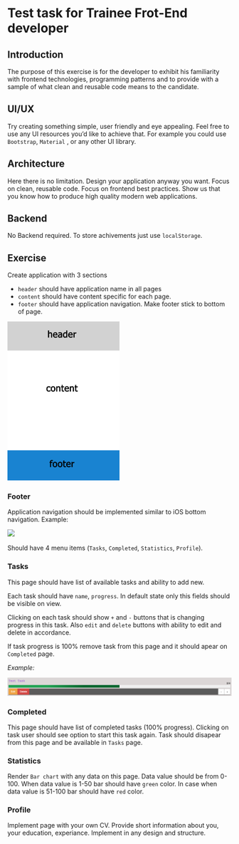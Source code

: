 # Test task for Trainee Frot-End developer

## Introduction
The purpose of this exercise is for the developer to exhibit his familiarity with frontend technologies, programming patterns and to provide with a sample of what clean and reusable code means to the candidate.

## UI/UX
Try creating something simple, user friendly and eye appealing. Feel free to use any UI resources you’d like to achieve that. For example you could use `Bootstrap`, `Material` , or any other UI library.

## Architecture
Here there is no limitation. Design your application anyway you want. Focus on clean, reusable code. Focus on frontend best practices. Show us that you know how to produce high quality modern web applications.

## Backend
No Backend required. To store achivements just use `localStorage`.

## Exercise

Create application with 3 sections

- `header` should have application name in all pages
- `content` should have content specific for each page.
- `footer` should have application navigation. Make footer stick to bottom of page. 

<img src="./assets/header-content-footer.jpeg.crdownload" width="50%" />

### Footer

Application navigation should be implemented similar to iOS bottom navigation. 
Example: 

<img src="https://lh3.googleusercontent.com/u9FCm5Z3gyvRONle-rPbuZ_Gq66V36BjlB2mDuSu36h425Pk36v8a0Tio5RBIwJC1D5yPxYIe8hueD1Khifv-xGtrsIW0C2qiuJxkg=w1064-v0" />

Should have 4 menu items (`Tasks`, `Completed`, `Statistics`, `Profile`).

### Tasks

This page should have list of available tasks and ability to add new.

Each task should have `name`, `progress`. In default state only this fields should be visible on view.

Clicking on each task should show `+` and `-` buttons that is changing progress in this task. Also `edit` and `delete` buttons with ability to edit and delete in accordance.

If task progress is 100% remove task from this page and it should apear on `Completed` page.

<i>Example:</i>

<img src="./assets/example.png" />

### Completed

This page should have list of completed tasks (100% progress). Clicking on task user should see option to start this task again. Task should disapear from this page and be available in `Tasks` page.

### Statistics

Render `Bar chart` with any data on this page. Data value should be from 0-100. When data value is 1-50 bar should have `green` color. In case when data value is 51-100 bar should have `red` color.

### Profile

Implement page with your own CV. Provide short information about you, your education, experiance. Implement in any design and structure.
